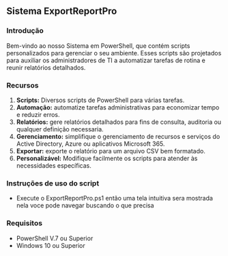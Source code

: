 ## Sistema ExportReportPro

### Introdução

Bem-vindo ao nosso Sistema em PowerShell, que contém scripts personalizados para gerenciar o seu ambiente. 
Esses scripts são projetados para auxiliar os administradores de TI a automatizar tarefas de rotina e reunir relatórios detalhados.

### Recursos

1. **Scripts:** Diversos scripts de PowerShell para várias tarefas.
2. **Automação:** automatize tarefas administrativas para economizar tempo e reduzir erros.
3. **Relatórios:** gere relatórios detalhados para fins de consulta, auditoria ou qualquer definição necessaria.
4. **Gerenciamento:** simplifique o gerenciamento de recursos e serviços do Active Directory, Azure ou aplicativos Microsoft 365.
5. **Exportar:** exporte o relatório para um arquivo CSV bem formatado.
6. **Personalizável:** Modifique facilmente os scripts para atender às necessidades específicas.

### Instruções de uso do script

- Execute o ExportReportPro.ps1 então uma tela intuitiva sera mostrada nela voce pode navegar buscando o que precisa

### Requisitos

- PowerShell V.7 ou Superior
- Windows 10 ou Superior
